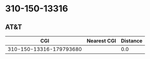 # 310-150-13316
## AT&T


| CGI | Nearest CGI | Distance |
|-----|-------------|----------|
| 310-150-13316-179793680 |  | 0.0 |

